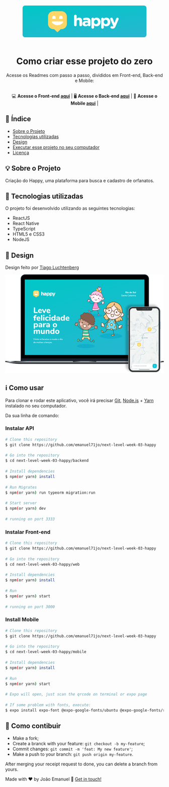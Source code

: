 <p align="center">
  <img src="./.github/logo.png"/>
  <br><br>
</p>

<h1 align="center">Como criar esse projeto do zero</h1> 
<div align="center">
Acesse os Readmes com passo a passo, divididos em Front-end, Back-end e Mobile:  <br><br>

💻 **Acesse o Front-end [aqui](https://github.com/emanuel71jo/next-level-week-03-happy/tree/master/web)** |
🖥 **Acesse o Back-end [aqui](https://github.com/emanuel71jo/next-level-week-03-happy/tree/master/server)** |
📱 **Acesse o Mobile [aqui](https://github.com/emanuel71jo/next-level-week-03-happy/tree/master/mobile)** |

</div>

## 📑 Índice

- [Sobre o Projeto](#-sobre-o-projeto)
- [Tecnologias utilizadas](#-tecnologias-utilizadas)
- [Design](#-design)
- [Executar esse projeto no seu computador](#Executar-esse-projeto-no-seu-computador)
- [Licença](#-licença)

## 💡 Sobre o Projeto

Criação do Happy, uma plataforma para busca e cadastro de orfanatos.

## 🚀 Tecnologias utilizadas

O projeto foi desenvolvido utilizando as seguintes tecnologias:

- ReactJS
- React Native
- TypeScript
- HTML5 e CSS3
- NodeJS

## 🎨 Design

Design feito por [Tiago Luchtenberg](https://www.instagram.com/tiagoluchtenberg/)

<img src='./.github/layout.png' />

## :information_source: Como usar

Para clonar e rodar este aplicativo, você irá precisar [Git](https://git-scm.com), [Node.js][nodejs] + [Yarn][yarn] instalado no seu computador.

Da sua linha de comando:

### Instalar API

```bash
# Clone this repository
$ git clone https://github.com/emanuel71jo/next-level-week-03-happy

# Go into the repository
$ cd next-level-week-03-happy/backend

# Install dependencies
$ npm(or yarn) install

# Run Migrates
$ npm(or yarn) run typeorm migration:run

# Start server
$ npm(or yarn) dev

# running on port 3333
```

### Instalar Front-end

```bash
# Clone this repository
$ git clone https://github.com/emanuel71jo/next-level-week-03-happy

# Go into the repository
$ cd next-level-week-03-happy/web

# Install dependencies
$ npm(or yarn) install

# Run
$ npm(or yarn) start

# running on port 3000
```

### Install Mobile

```bash
# Clone this repository
$ git clone https://github.com/emanuel71jo/next-level-week-03-happy

# Go into the repository
$ cd next-level-week-03-happy/mobile

# Install dependencies
$ npm(or yarn) install

# Run
$ npm(or yarn) start

# Expo will open, just scan the qrcode on terminal or expo page

# If some problem with fonts, execute:
$ expo install expo-font @expo-google-fonts/ubuntu @expo-google-fonts/roboto

```

## 🤔 Como contibuir

- Make a fork;
- Create a branck with your feature: `git checkout -b my-feature`;
- Commit changes: `git commit -m 'feat: My new feature'`;
- Make a push to your branch: `git push origin my-feature`.

After merging your receipt request to done, you can delete a branch from yours.

Made with ♥ by João Emanuel :wave: [Get in touch!](https://www.linkedin.com/in/emanuel71jo/)

[nodejs]: https://nodejs.org/
[typescript]: https://www.typescriptlang.org/
[expo]: https://expo.io/
[reactjs]: https://reactjs.org
[rn]: https://facebook.github.io/react-native/
[yarn]: https://yarnpkg.com/

